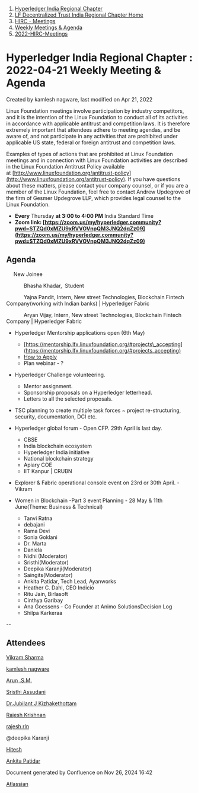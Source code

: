 1. [Hyperledger India Regional Chapter](index.html)
2. [LF Decentralized Trust India Regional Chapter Home](LF-Decentralized-Trust-India-Regional-Chapter-Home_19169282.html)
3. [HIRC - Meetings](HIRC---Meetings_19169350.html)
4. [Weekly Meetings &amp; Agenda](19169352.html)
5. [2022-HIRC-Meetings](2022-HIRC-Meetings_19170168.html)

# Hyperledger India Regional Chapter : 2022-04-21 Weekly Meeting &amp; Agenda

Created by kamlesh nagware, last modified on Apr 21, 2022

Linux Foundation meetings involve participation by industry competitors, and it is the intention of the Linux Foundation to conduct all of its activities in accordance with applicable antitrust and competition laws. It is therefore extremely important that attendees adhere to meeting agendas, and be aware of, and not participate in any activities that are prohibited under applicable US state, federal or foreign antitrust and competition laws.

Examples of types of actions that are prohibited at Linux Foundation meetings and in connection with Linux Foundation activities are described in the Linux Foundation Antitrust Policy available at [http://www.linuxfoundation.org/antitrust-policy](http://www.linuxfoundation.org/antitrust-policy). If you have questions about these matters, please contact your company counsel, or if you are a member of the Linux Foundation, feel free to contact Andrew Updegrove of the firm of Gesmer Updegrove LLP, which provides legal counsel to the Linux Foundation.

- **Every** Thursday **at 3:00 to 4:00 PM** India Standard Time
- **Zoom link: [https://zoom.us/my/hyperledger.community?pwd=STZQd0xMZU9xRVVOVnpQM3JNQ2dqZz09](https://zoom.us/my/hyperledger.community?pwd=STZQd0xMZU9xRVVOVnpQM3JNQ2dqZz09)**

## Agenda

     New Joinee

            Bhasha Khadar,  Student

            Yajna Pandit, Intern, New street Technologies, Blockchain Fintech Company(working with Indian banks) | Hyperledger Fabric

            Aryan Vijay, Intern, New street Technologies, Blockchain Fintech Company | Hyperledger Fabric

- Hyperledger Mentorship applications open (6th May)
  
  - [https://mentorship.lfx.linuxfoundation.org/#projects\_accepting](https://mentorship.lfx.linuxfoundation.org/#projects_accepting)
  - [How to Apply](https://lf-hyperledger.atlassian.net/wiki/display/INTERN/How+to+Apply)
  - Plan webinar - ?
- Hyperledger Challenge volunteering.
  
  - Mentor assignment.
  - Sponsorship proposals on a Hyperledger letterhead.
  - Letters to all the selected proposals.
- TSC planning to create multiple task forces ~ project re-structuring, security, documentation, DCI etc.
- Hyperledger global forum - Open CFP. 29th April is last day.
  
  - CBSE
  - India blockchain ecosystem
  - Hyperledger India initiative
  - National blockchain strategy
  - Apiary COE
  - IIT Kanpur | CRUBN
- Explorer &amp; Fabric operational console event on 23rd or 30th April. - Vikram
- Women in Blockchain -Part 3 event Planning - 28 May &amp; 11th June(Theme: Business &amp; Technical)
  
  - Tanvi Ratna
  - debajani
  - Rama Devi
  - Sonia Goklani
  - Dr. Marta
  - Daniela
  - Nidhi (Moderator)
  - Sristhi(Moderator)
  - Deepika Karanji(Moderator)
  - Saingits(Moderator)
  - Ankita Patidar, Tech Lead, Ayanworks
  - Heather C. Dahl, CEO Indicio
  - Ritu Jain, Birlasoft
  - Cinthya Garibay
  - Ana Goessens - Co Founder at Animo SolutionsDecision Log
  - Shilpa Karkeraa

--

## Attendees

[Vikram Sharma](https://lf-hyperledger.atlassian.net/wiki/people/712020:af0c3f29-e190-4dc2-9098-9266b1dc0dab?ref=confluence)

[kamlesh nagware](https://lf-hyperledger.atlassian.net/wiki/people/557058:8e1fc425-f938-4b39-ad13-9cd8b0ddde52?ref=confluence)

[Arun .S.M.](https://lf-hyperledger.atlassian.net/wiki/people/621a0e5097d313006ba7386a?ref=confluence)

[Sristhi Assudani](https://lf-hyperledger.atlassian.net/wiki/people/712020:8bdfae7b-d234-449a-a95c-027324e5a3c0?ref=confluence)

[Dr.Jubilant J Kizhakethottam](https://lf-hyperledger.atlassian.net/wiki/people/712020:0d678bcc-aca2-4bee-a41d-7de4970bf4fa?ref=confluence)

[Rajesh Krishnan](https://lf-hyperledger.atlassian.net/wiki/people/712020:edfbbf83-28be-4c2e-8863-7b0570fb781e?ref=confluence)

[rajesh rln](https://lf-hyperledger.atlassian.net/wiki/people/712020:8c70cec3-e40a-46b7-a87a-de8cb8c0d997?ref=confluence)

@deepika Karanji 

[Hitesh](https://lf-hyperledger.atlassian.net/wiki/people/70121:6c56fbaa-4675-4ba6-84df-800d9ca4f233?ref=confluence)

[Ankita Patidar](https://lf-hyperledger.atlassian.net/wiki/people/712020:8652ca6f-3957-4016-8bf3-c2ef23424d98?ref=confluence)

Document generated by Confluence on Nov 26, 2024 16:42

[Atlassian](http://www.atlassian.com/)
